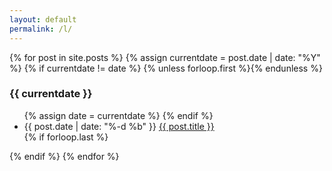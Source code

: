 ```yaml
---
layout: default
permalink: /l/
---
```

<div class="big-list">
  {% for post in site.posts %}
    {% assign currentdate = post.date | date: "%Y" %}
    {% if currentdate != date %}
      {% unless forloop.first %}</ul>{% endunless %}
      <h3>{{ currentdate }}</h3>
      <ul>
      {% assign date = currentdate %}
    {% endif %}
      <li>
        <span class="hang-right">{{ post.date | date: "%-d %b" }}</span>
        <a href="{{ post.url | relative_url }}">
          {{ post.title }}
        </a>
      </li>
    {% if forloop.last %}</ul>{% endif %}
    {% endfor %}
</div> <!-- /.big-list -->